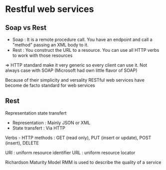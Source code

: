 # Restful web services

## Soap vs Rest

- Soap : It is a remote procedure call. You have an endpoint and call a "method" passing an XML body to it.
- Rest : You construct the URL to a resource. You can use all HTTP verbs to work with those resources

=> HTTP standard make it very generic so every client can use it. Not always case with SOAP (Microsoft had own little flavor of SOAP)

Because of their simplicity and versality RESTful web services have become de facto standard for web services


## Rest 

Representation state transfert
- Representation : Mainly JSON or XML
- State transfert : Via HTTP

Verbs - HTTP methods : GET (read only), PUT (insert or update), POST (insert), DELETE

URI : uniform resource identifier
URL : uniform resource locator


Richardson Maturity Model RMM is used to describe the quality of a service



